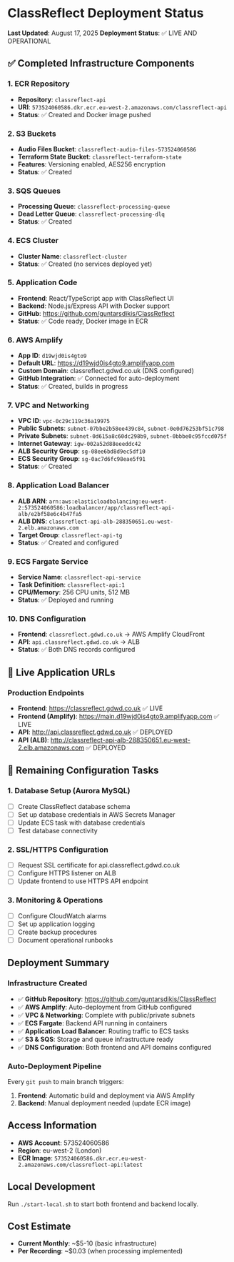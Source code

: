 # ClassReflect Deployment Status

**Last Updated**: August 17, 2025
**Deployment Status**: ✅ LIVE AND OPERATIONAL

## ✅ Completed Infrastructure Components

### 1. ECR Repository
- **Repository**: `classreflect-api`
- **URI**: `573524060586.dkr.ecr.eu-west-2.amazonaws.com/classreflect-api`
- **Status**: ✅ Created and Docker image pushed

### 2. S3 Buckets
- **Audio Files Bucket**: `classreflect-audio-files-573524060586`
- **Terraform State Bucket**: `classreflect-terraform-state`
- **Features**: Versioning enabled, AES256 encryption
- **Status**: ✅ Created

### 3. SQS Queues
- **Processing Queue**: `classreflect-processing-queue`
- **Dead Letter Queue**: `classreflect-processing-dlq`
- **Status**: ✅ Created

### 4. ECS Cluster
- **Cluster Name**: `classreflect-cluster`
- **Status**: ✅ Created (no services deployed yet)

### 5. Application Code
- **Frontend**: React/TypeScript app with ClassReflect UI
- **Backend**: Node.js/Express API with Docker support
- **GitHub**: https://github.com/guntarsdikis/ClassReflect
- **Status**: ✅ Code ready, Docker image in ECR

### 6. AWS Amplify
- **App ID**: `d19wjd0is4gto9`
- **Default URL**: https://d19wjd0is4gto9.amplifyapp.com
- **Custom Domain**: classreflect.gdwd.co.uk (DNS configured)
- **GitHub Integration**: ✅ Connected for auto-deployment
- **Status**: ✅ Created, builds in progress

### 7. VPC and Networking
- **VPC ID**: `vpc-0c29c119c36a19975`
- **Public Subnets**: `subnet-07bbe2b58ee439c84`, `subnet-0e0d76253bf51c798`
- **Private Subnets**: `subnet-0d615a8c60dc298b9`, `subnet-0bbbe0c95fccd075f`
- **Internet Gateway**: `igw-002a52d88eeeddc42`
- **ALB Security Group**: `sg-08ee6bd8d9ec5df10`
- **ECS Security Group**: `sg-0ac7d6fc98eae5f91`
- **Status**: ✅ Created

### 8. Application Load Balancer
- **ALB ARN**: `arn:aws:elasticloadbalancing:eu-west-2:573524060586:loadbalancer/app/classreflect-api-alb/e2bf58e6c4b47fa5`
- **ALB DNS**: `classreflect-api-alb-288350651.eu-west-2.elb.amazonaws.com`
- **Target Group**: `classreflect-api-tg`
- **Status**: ✅ Created and configured

### 9. ECS Fargate Service
- **Service Name**: `classreflect-api-service`
- **Task Definition**: `classreflect-api:1`
- **CPU/Memory**: 256 CPU units, 512 MB
- **Status**: ✅ Deployed and running

### 10. DNS Configuration
- **Frontend**: `classreflect.gdwd.co.uk` → AWS Amplify CloudFront
- **API**: `api.classreflect.gdwd.co.uk` → ALB
- **Status**: ✅ Both DNS records configured

## 🎯 Live Application URLs

### Production Endpoints
- **Frontend**: https://classreflect.gdwd.co.uk ✅ LIVE
- **Frontend (Amplify)**: https://main.d19wjd0is4gto9.amplifyapp.com ✅ LIVE
- **API**: http://api.classreflect.gdwd.co.uk ✅ DEPLOYED
- **API (ALB)**: http://classreflect-api-alb-288350651.eu-west-2.elb.amazonaws.com ✅ DEPLOYED

## 🔄 Remaining Configuration Tasks

### 1. Database Setup (Aurora MySQL)
- [ ] Create ClassReflect database schema
- [ ] Set up database credentials in AWS Secrets Manager
- [ ] Update ECS task with database credentials
- [ ] Test database connectivity

### 2. SSL/HTTPS Configuration
- [ ] Request SSL certificate for api.classreflect.gdwd.co.uk
- [ ] Configure HTTPS listener on ALB
- [ ] Update frontend to use HTTPS API endpoint

### 3. Monitoring & Operations
- [ ] Configure CloudWatch alarms
- [ ] Set up application logging
- [ ] Create backup procedures
- [ ] Document operational runbooks

## Deployment Summary

### Infrastructure Created
- ✅ **GitHub Repository**: https://github.com/guntarsdikis/ClassReflect
- ✅ **AWS Amplify**: Auto-deployment from GitHub configured
- ✅ **VPC & Networking**: Complete with public/private subnets
- ✅ **ECS Fargate**: Backend API running in containers
- ✅ **Application Load Balancer**: Routing traffic to ECS tasks
- ✅ **S3 & SQS**: Storage and queue infrastructure ready
- ✅ **DNS Configuration**: Both frontend and API domains configured

### Auto-Deployment Pipeline
Every `git push` to main branch triggers:
1. **Frontend**: Automatic build and deployment via AWS Amplify
2. **Backend**: Manual deployment needed (update ECR image)

## Access Information

- **AWS Account**: 573524060586
- **Region**: eu-west-2 (London)
- **ECR Image**: `573524060586.dkr.ecr.eu-west-2.amazonaws.com/classreflect-api:latest`

## Local Development

Run `./start-local.sh` to start both frontend and backend locally.

## Cost Estimate

- **Current Monthly**: ~$5-10 (basic infrastructure)
- **Per Recording**: ~$0.03 (when processing implemented)